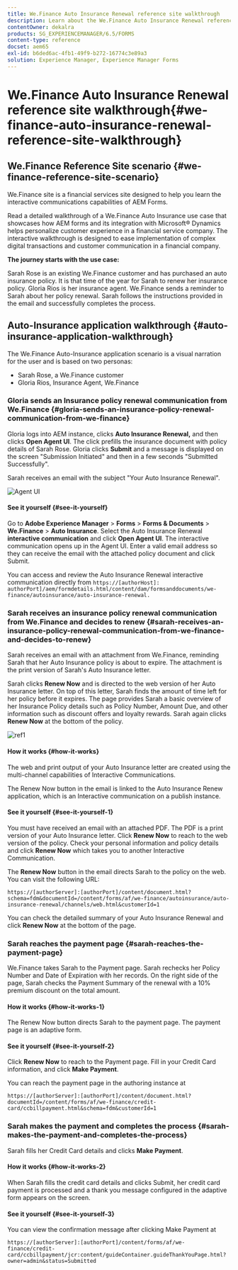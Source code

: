 ```yaml
---
title: We.Finance Auto Insurance Renewal reference site walkthrough
description: Learn about the We.Finance Auto Insurance Renewal reference site by taking a walkthrough.
contentOwner: dekalra
products: SG_EXPERIENCEMANAGER/6.5/FORMS
content-type: reference
docset: aem65
exl-id: b6ded6ac-4fb1-49f9-b272-16774c3e89a3
solution: Experience Manager, Experience Manager Forms
---
```

# We.Finance Auto Insurance Renewal reference site walkthrough{#we-finance-auto-insurance-renewal-reference-site-walkthrough}

## We.Finance Reference Site scenario  {#we-finance-reference-site-scenario}

We.Finance site is a financial services site designed to help you learn the interactive communications capabilities of AEM Forms.

Read a detailed walkthrough of a We.Finance Auto Insurance use case that showcases how AEM forms and its integration with Microsoft&reg; Dynamics helps personalize customer experience in a financial service company. The interactive walkthrough is designed to ease implementation of complex digital transactions and customer communication in a financial company.

**The journey starts with the use case:**

Sarah Rose is an existing We.Finance customer and has purchased an auto insurance policy. It is that time of the year for Sarah to renew her insurance policy. Gloria Rios is her insurance agent. We.Finance sends a reminder to Sarah about her policy renewal. Sarah follows the instructions provided in the email and successfully completes the process.

## Auto-Insurance application walkthrough {#auto-insurance-application-walkthrough}

The We.Finance Auto-Insurance application scenario is a visual narration for the user and is based on two personas:

* Sarah Rose, a We.Finance customer
* Gloria Rios, Insurance Agent, We.Finance

### Gloria sends an Insurance policy renewal communication from We.Finance {#gloria-sends-an-insurance-policy-renewal-communication-from-we-finance}

Gloria logs into AEM instance, clicks **Auto Insurance Renewal,** and then clicks **Open Agent UI**. The click prefills the insurance document with policy details of Sarah Rose. Gloria clicks **Submit** and a message is displayed on the screen "Submission Initiated" and then in a few seconds "Submitted Successfully".

Sarah receives an email with the subject "Your Auto Insurance Renewal".

![Agent UI](assets/agent_ui_email_new.png) 

#### See it yourself {#see-it-yourself}

Go to **Adobe Experience Manager** &gt; **Forms** &gt; **Forms & Documents** &gt; **We.Finance** &gt; **Auto Insurance**. Select the Auto Insurance Renewal **interactive communication** and click **Open Agent UI**. The interactive communication opens up in the Agent UI. Enter a valid email address so they can receive the email with the attached policy document and click Submit.

You can access and review the Auto Insurance Renewal interactive communication directly from `https://[authorHost]: authorPort]/aem/formdetails.html/content/dam/formsanddocuments/we-finance/autoinsurance/auto-insurance-renewal.`

### Sarah receives an insurance policy renewal communication from We.Finance and decides to renew {#sarah-receives-an-insurance-policy-renewal-communication-from-we-finance-and-decides-to-renew}

Sarah receives an email with an attachment from We.Finance, reminding Sarah that her Auto Insurance policy is about to expire. The attachment is the print version of Sarah's Auto Insurance letter.

Sarah clicks **Renew Now** and is directed to the web version of her Auto Insurance letter. On top of this letter, Sarah finds the amount of time left for her policy before it expires. The page provides Sarah a basic overview of her Insurance Policy details such as Policy Number, Amount Due, and other information such as discount offers and loyalty rewards. Sarah again clicks **Renew Now** at the bottom of the policy.

![ref1](assets/ref1.png) 

#### How it works {#how-it-works}

The web and print output of your Auto Insurance letter are created using the multi-channel capabilities of Interactive Communications.

The Renew Now button in the email is linked to the Auto Insurance Renew application, which is an Interactive communication on a publish instance.

#### See it yourself {#see-it-yourself-1}

You must have received an email with an attached PDF. The PDF is a print version of your Auto Insurance letter. Click **Renew Now** to reach to the web version of the policy. Check your personal information and policy details and click **Renew Now** which takes you to another Interactive Communication.

The **Renew Now** button in the email directs Sarah to the policy on the web. You can visit the following URL:

`https://[authorServer]:[authorPort]/content/document.html?schema=fdm&documentId=/content/forms/af/we-finance/autoinsurance/auto-insurance-renewal/channels/web.html&customerId=1`

You can check the detailed summary of your Auto Insurance Renewal and click **Renew Now** at the bottom of the page.

### Sarah reaches the payment page {#sarah-reaches-the-payment-page}

We.Finance takes Sarah to the Payment page. Sarah rechecks her Policy Number and Date of Expiration with her records. On the right side of the page, Sarah checks the Payment Summary of the renewal with a 10% premium discount on the total amount.

#### How it works {#how-it-works-1}

The Renew Now button directs Sarah to the payment page. The payment page is an adaptive form.

#### See it yourself {#see-it-yourself-2}

Click **Renew Now** to reach to the Payment page. Fill in your Credit Card information, and click **Make Payment**.

You can reach the payment page in the authoring instance at

`https://[authorServer]:[authorPort]/content/document.html?documentId=/content/forms/af/we-finance/credit-card/ccbillpayment.html&schema=fdm&customerId=1`

### Sarah makes the payment and completes the process {#sarah-makes-the-payment-and-completes-the-process}

Sarah fills her Credit Card details and clicks **Make Payment**.

#### How it works {#how-it-works-2}

When Sarah fills the credit card details and clicks Submit, her credit card payment is processed and a thank you message configured in the adaptive form appears on the screen.

#### See it yourself {#see-it-yourself-3}

You can view the confirmation message after clicking Make Payment at

`https://[authorServer]:[authorPort]/content/forms/af/we-finance/credit-card/ccbillpayment/jcr:content/guideContainer.guideThankYouPage.html?owner=admin&status=Submitted`
